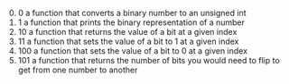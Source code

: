 0. 0 a function that converts a binary number to an unsigned int
1. 1 a function that prints the binary representation of a number
2. 10 a function that returns the value of a bit at a given index
3. 11 a function that sets the value of a bit to 1 at a given index
4. 100 a function that sets the value of a bit to 0 at a given index
5. 101 a function that returns the number of bits you would need to flip to get from one number to another
